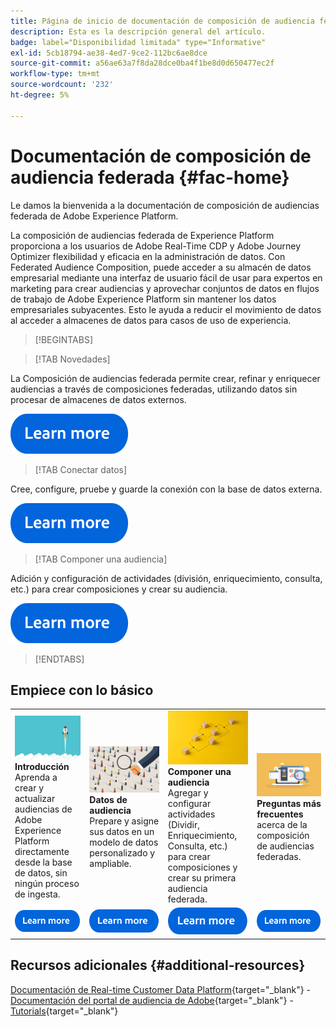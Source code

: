 ```yaml
---
title: Página de inicio de documentación de composición de audiencia federada de Adobe Experience Platform
description: Esta es la descripción general del artículo.
badge: label="Disponibilidad limitada" type="Informative"
exl-id: 5cb18794-ae38-4ed7-9ce2-112bc6ae8dce
source-git-commit: a56ae63a7f8da28dce0ba4f1be8d0d650477ec2f
workflow-type: tm+mt
source-wordcount: '232'
ht-degree: 5%

---
```


# Documentación de composición de audiencia federada  {#fac-home}

Le damos la bienvenida a la documentación de composición de audiencias federada de Adobe Experience Platform.

La composición de audiencias federada de Experience Platform proporciona a los usuarios de Adobe Real-Time CDP y Adobe Journey Optimizer flexibilidad y eficacia en la administración de datos. Con Federated Audience Composition, puede acceder a su almacén de datos empresarial mediante una interfaz de usuario fácil de usar para expertos en marketing para crear audiencias y aprovechar conjuntos de datos en flujos de trabajo de Adobe Experience Platform sin mantener los datos empresariales subyacentes. Esto le ayuda a reducir el movimiento de datos al acceder a almacenes de datos para casos de uso de experiencia.

>[!BEGINTABS]

>[!TAB Novedades]

La Composición de audiencias federada permite crear, refinar y enriquecer audiencias a través de composiciones federadas, utilizando datos sin procesar de almacenes de datos externos.

[![Imagen](assets/learn-more-button.svg)](start/release-notes.md)

>[!TAB Conectar datos]

Cree, configure, pruebe y guarde la conexión con la base de datos externa.

[![Imagen](assets/learn-more-button.svg)](connections/federated-db.md)

>[!TAB Componer una audiencia]

Adición y configuración de actividades (división, enriquecimiento, consulta, etc.) para crear composiciones y crear su audiencia.

[![image](assets/learn-more-button.svg)](compositions/gs-compositions.md)

>[!ENDTABS]

## Empiece con lo básico

<table style="table-layout:fixed">
  <tr style="border: 0;">
    <td>
    <a href="start/get-started.md"><img src="assets/do-not-localize/start-quick.png"></a>
    <div><strong>Introducción</strong><br/>Aprenda a crear y actualizar audiencias de Adobe Experience Platform directamente desde la base de datos, sin ningún proceso de ingesta.
    </div>
    </td>
    <td>
    <a href="data-management/gs-models.md"><img src="assets/do-not-localize/start-profiles.png"></a>
    <div><strong>Datos de audiencia</strong><br/>Prepare y asigne sus datos en un modelo de datos personalizado y ampliable.
    </div>
    </td>
    <td>
    <a href="compositions/gs-compositions.md"><img src="assets/do-not-localize/start-journey.jpeg"></a>
    <div><strong>Componer una audiencia</strong><br/>Agregar y configurar actividades (Dividir, Enriquecimiento, Consulta, etc.) para crear composiciones y crear su primera audiencia federada.
    </div>
    </td>
    <td>
    <a href="start/get-started.md#faq"><img src="assets/do-not-localize/start-faq.png"></a>
    <div><strong>Preguntas más frecuentes</strong><br/>acerca de la composición de audiencias federadas.</div>
    </td>
  </tr>
  <tr style="border: 0;">
    <td><a href="start/get-started.md"><img src="assets/learn-more-button.svg"></a></td>
    <td><a href="data-management/gs-models.md"><img src="assets/learn-more-button.svg"></a></td>
    <td><a href="compositions/gs-compositions.md"><img src="assets/learn-more-button.svg"></a></td>
    <td><a href="start/get-started.md#faq"><img src="assets/learn-more-button.svg"></a></td>
    </tr>
</table>


## Recursos adicionales  {#additional-resources}

[Documentación de Real-time Customer Data Platform](https://experienceleague.adobe.com/en/docs/experience-platform/rtcdp/home){target="_blank"} - [Documentación del portal de audiencia de Adobe](https://experienceleague.adobe.com/en/docs/experience-platform/segmentation/ui/audience-dashboard){target="_blank"} - [Tutorials](https://experienceleague.adobe.com/en/docs/platform-learn/tutorials/audiences/introduction-to-audience-portal-and-composition){target="_blank"}
